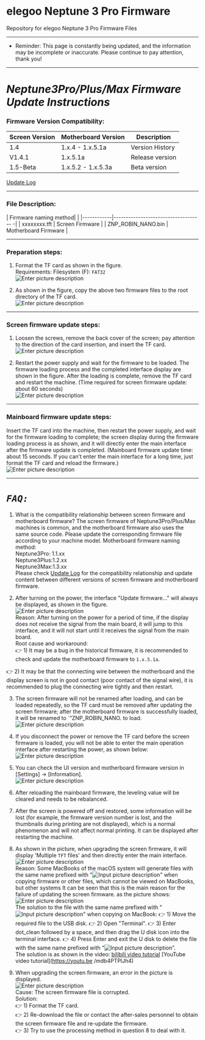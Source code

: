 # elegoo Neptune 3 Pro Firmware
Repository for elegoo Neptune 3 Pro Firmware Files

---

- Reminder: This page is constantly being updated, and the information may be incomplete or inaccurate. Please continue to pay attention, thank you!

---
# **_Neptune3Pro/Plus/Max Firmware Update Instructions_**

### Firmware Version Compatibility:
| Screen Version | Motherboard Version | Description |
|------------|-------------------------------------|------------|
| 1.4       |      1.x.4 - 1.x.5.1a          |   Version History      |
| V1.4.1       |      1.x.5.1a          |   Release version  |
| 1.5-Beta  |      1.x.5.2 - 1.x.5.3a           |  Beta version   |

[Update Log](https://github.com/NARUTOfzr/Neptune_3_Pro_Plus_Max/blob/main/Update%20log.md)

---    
### File Description:

| Firmware naming method| |
|------------|------------------------------------ -|
| xxxxxxxx.tft | Screen Firmware |
| ZNP_ROBIN_NANO.bin | Motherboard Firmware |

   

---    
### Preparation steps:    
1. Format the TF card as shown in the figure.      
    Requirements: Filesystem (F): `FAT32`      
![Enter picture description](Pic/image1.png)      

2. As shown in the figure, copy the above two firmware files to the root directory of the TF card.    
![Enter picture description](Pic/image3.png)

---  
### Screen firmware update steps:    
1. Loosen the screws, remove the back cover of the screen; pay attention to the direction of the card insertion, and insert the TF card.      
![Enter picture description](Pic/image4.png)  

2. Restart the power supply and wait for the firmware to be loaded. The firmware loading process and the completed interface display are shown in the figure. After the loading is complete, remove the TF card and restart the machine. (Time required for screen firmware update: about 60 seconds)  
![Enter picture description](Pic/image5-2.png)


---  
### Mainboard firmware update steps:    
Insert the TF card into the machine, then restart the power supply, and wait for the firmware loading to complete; the screen display during the firmware loading process is as shown, and it will directly enter the main interface after the firmware update is completed. (Mainboard firmware update time: about 15 seconds. If you can’t enter the main interface for a long time, just format the TF card and reload the firmware.)  
![Enter picture description](Pic/image6.png)


---  
# **_`FAQ: `_**
1. What is the compatibility relationship between screen firmware and motherboard firmware?
The screen firmware of Neptune3Pro/Plus/Max machines is common, and the motherboard firmware also uses the same source code. Please update the corresponding firmware file according to your machine model. Motherboard firmware naming method:    
Neptune3Pro: 1.1.xx    
Neptune3Plus:1.2.xx   
Neptune3Max:1.3.xx    
Please check [Update Log](https://github.com/NARUTOfzr/Neptune_3_Pro_Plus_Max/blob/main/Update%20log.md) for the compatibility relationship and update content between different versions of screen firmware and motherboard firmware.

2. After turning on the power, the interface "Update firmware..." will always be displayed, as shown in the figure.    
![Enter picture description](Pic/image6-1.png)    
Reason: After turning on the power for a period of time, if the display does not receive the signal from the main board, it will jump to this interface, and it will not start until it receives the signal from the main board.    
Root cause and workaround:    
 :point_right: 1) It may be a bug in the historical firmware, it is recommended to check and update the motherboard firmware to `1.x.5.1a`.    

 :point_right: 2) It may be that the connecting wire between the motherboard and the display screen is not in good contact (poor contact of the signal wire), it is recommended to plug the connecting wire tightly and then restart.    
    
3. The screen firmware will not be renamed after loading, and can be loaded repeatedly, so the TF card must be removed after updating the screen firmware; after the motherboard firmware is successfully loaded, it will be renamed to `“ZNP_ROBIN_NANO. to load.  
![Enter picture description](Pic/image7.png)

4. If you disconnect the power or remove the TF card before the screen firmware is loaded, you will not be able to enter the main operation interface after restarting the power, as shown below:  
![Enter picture description](Pic/image7-1.png)

5. You can check the UI version and motherboard firmware version in [Settings] → [Information].  
![Enter picture description](Pic/image7-3.png)

6. After reloading the mainboard firmware, the leveling value will be cleared and needs to be rebalanced.  

7. After the screen is powered off and restored, some information will be lost (for example, the firmware version number is lost, and the thumbnails during printing are not displayed), which is a normal phenomenon and will not affect normal printing. It can be displayed after restarting the machine.    

8. As shown in the picture, when upgrading the screen firmware, it will display 'Multiple `TFT` files' and then directly enter the main interface.    
![Enter picture description](Pic/image8-1.png)    
Reason: Some MacBooks of the macOS system will generate files with the same name prefixed with "![Input picture description](Pic/image9-1.png)" when copying firmware or other files, which cannot be viewed on MacBooks, but other systems It can be seen that this is the main reason for the failure of updating the screen firmware. as the picture shows:    
![Enter picture description](Pic/image9-2.png)     
The solution to the file with the same name prefixed with "![Input picture description](Pic/image9-1.png)" when copying on MacBook: :point_right: 1) Move the required file to the USB disk. :point_right: 2) Open "Terminal". :point_right: 3) Enter dot_clean followed by a space, and then drag the U disk icon into the terminal interface. :point_right: 4) Press Enter and exit the U disk to delete the file with the same name prefixed with “![Input picture description](Pic/image9-1.png)”.    
The solution is as shown in the video: [bilibili video tutorial](https://www.bilibili.com/video/BV1Lv4y1C7Qz/?share_source=copy_web&vd_source=39af2b2e9e60f33607226e91f3f17001) [YouTube video tutorial](https://youtu.be /mdb4PTPlJh4)    

9. When upgrading the screen firmware, an error in the picture is displayed.    
![Enter picture description](Pic/image8-2.png)   
Cause: The screen firmware file is corrupted.     
Solution:    
     :point_right: 1) Format the TF card.    
     :point_right: 2) Re-download the file or contact the after-sales personnel to obtain the screen firmware file and re-update the firmware.    
     :point_right: 3) Try to use the processing method in question 8 to deal with it.   
